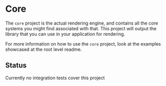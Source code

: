 # Core
The `core` project is the actual rendering engine, and contains all the core systems you might find associated with that. This project will output the library that you can use in your application for rendering.

For more information on how to use the `core` project, look at the examples showcased at the root level readme.

## Status
Currently no integration tests cover this project